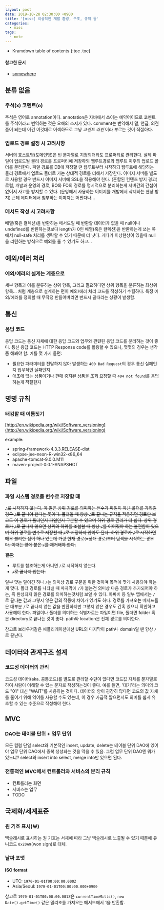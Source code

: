 ```yaml
---
layout: post
date: 2019-10-28 02:30:00 +0900
title: '[misc] 이상적인 개발 환경, 구조, 규칙 등'
categories:
  - misc
tags:
  - note
---
```


* Kramdown table of contents
{:toc .toc}

#### 참고한 문서

- [somewhere](somewhere)

## 분류 없음

### 주석(x) 코멘트(o)

주석은 영어로 annotation이다. annotation은 자바에서 쓰이는 예약어이므로 코멘트를 주석이라고 번역하는 것은 오해의 소지가 있다. comment는 번역해서 말, 언급, 의견 쯤이 되는데 이건 이것대로 어색하므로 그냥 _코멘트 라인_ 이라 부르는 것이 적절하다.

### 업로드 경로 설정 시 고려사항

서버의 호스트명(도메인명)은 빈 문자열로 지정되더라도 프로퍼티로 관리한다. 실제 파일이 업로드될 물리 경로를 프로퍼티에 저장하되 웹루트경로와 웹루트 이후의 업로드 폴더를 분리한다. 파일 경로를 DB에 저장할 땐 웹루트부터 시작하되 웹루트에 해당하는 물리 경로에서 업로드 폴더로 가는 상대적 경로를 더해서 저장한다. 이미지 서버를 별도로 사용할 경우 반드시 이미지 서버에 SSL을 적용해야 한다. (혼합된 컨텐츠 방지 경고)
로컬, 개발과 운영의 경로, BO와 FO의 경로를 명시적으로 분리하는게 서버간의 간섭이 없어서 사고를 방지할 수 있다. (운영에서 사용하는 이미지를 개발에서 삭제하는 현상 방지)
근데 에디터에서 첨부하는 이미지는 어쩐다나...

### 메서드 작성 시 고려사항

배열(혹은 컬렉션)을 반환하는 메서드일 때 반환할 데이터가 없을 때 null이나 undefined를 반환하는것보다 length가 0인 배열(혹은 컬렉션)을 반환하는게 쓰는 쪽에서 null-safe 처리를 생략할 수 있기 때문에 더 낫다. 게다가 이상현상이 있을때 null을 리턴하는 방식으로 예외를 줄 수 있기도 하고...

## 예외/에러 처리

### 예외/에러의 설계는 계층으로

세부 항목과 이를 분류하는 상위 항목, 그리고 필요하다면 상위 항목을 분류하는 최상위 항목... 처럼 계층으로 설계하는 편이 예외/에러 처리 코드를 작성하기 수월하다. 특정 예외/에러를 정의할 때 무작정 만들어버리면 반드시 골때리는 상황이 발생함.

## 통신

### 응답 코드

응답 코드는 통신 자체에 대한 응답 코드와 업무와 관련된 응답 코드를 분리하는 것이 좋다. 통신 응답 코드는 HTTP Response code를 활용할 수 있으나, 몇몇의 경우는 생각 좀 해봐야 함. 예를 몇 가지 들면:
- 필요한 파라미터를 전달하지 않아 발생하는 `400 Bad Request`의 경우 통신 실패인지 업무적인 실패인지
- 애초에 없는 상품이거나 판매 중지된 상품을 조회 요청할 때 `404 not found`를 응답하는게 적절한지

## 명명 규칙

### 태깅할 때 이름짓기

[http://en.wikipedia.org/wiki/Software_versioning](http://en.wikipedia.org/wiki/Software_versioning)

example:
- spring-framework-4.3.3.RELEASE-dist
- eclipse-jee-neon-R-win32-x86_64
- apache-tomcat-9.0.0.M11
- maven-project-0.0.1-SNAPSHOT

## 파일

### 파일 시스템 경로를 변수로 저장할 때

~~`/`로 시작하지 않는다. 이 말은 상위 경로를 의미하는 변수가 파일이 아닌 폴더를 가리킬 경우 `/`로 끝나야 한다는 뜻이다. 폴더일 때 항상 `/`로 끝나는 규칙을 적용하면 경로만 보고도 이 경로가 폴더인지 파일인지 구분할 수 있으며 하위 경로 관리가 더 쉽다. 상위 경로가 `/`로 끝나지 않으면 상위와 하위를 조합할 때 항상 `/`를 이어줘야 하는 불편함이 있으며 하위 경로를 변수로 저장할 때 `/`로 저장하지 않아도 된다. 하위 경로가 `/`로 시작하면 매우 불리한 점이 하나 있는데 가령 현재 경로(=상대 경로)부터 탐색을 시작하는 경우다. 이때는 앞에 붙은 `/`를 제거해야 한다.~~

**결론**:

- 루트를 참조하는게 아니면 `/`로 시작하지 않는다.
- ~~`/`로 끝나지 않는다.~~

일부 맞는 말이긴 하나 `/`는 의미상 경로 구분을 위한 것이며 목적에 맞게 사용되야 하는게 맞다. 폴더 경로를 나타낼 때 마지막에 `/`가 붙는건 의미상 다음 경로가 추가되어야 하는, 즉 완성되지 않은 경로를 의미하는것처럼 보일 수 있다. 아파치 등 일부 앱에서는 `/`로 끝나는 값과 그렇지 않은 값의 작동에 차이가 있기도 하다.
경로를 가져오는 메서드들은 대부분 `/`로 끝나지 않는 값을 반환하지만 그렇지 않은 경우도 간혹 있으니 확인하고 사용해야 한다.
파일이나 폴더를 의미하는 식별자로는 파일이면 file, 폴더면 folder 혹은 directory로 끝나는 것이 좋다. path와 location은 전체 경로를 의미한다.

참고로 브라우저같은 애플리케이션에선 URL의 마지막이 path나 domain일 땐 항상 `/`로 끝난다.

## 데이터와 관계구조 설계

### 코드성 데이터의 관리

코드성 데이터(aka. 공통코드)를 별도로 관리할 수단이 없다면 코드값 자체를 문자열로 하여 사람이 이해할 수 있는 문자로 작성하는것이 좋다. 예를 들면, '대기'라는 의미의 코드 "01" 대신 "WAIT"를 사용하는 것이다. 데이터의 양이 굉장히 많다면 코드의 값 자체를 줄이기 위해 약어를 사용할 수도 있는데, 이 경우 가급적 짧으면서도 의미를 쉽게 유추할 수 있는 수준으로 작성해야 한다.

## MVC

### DAO는 테이블 단위 + 업무 단위

모든 컬럼 단일 select와 기본적인 insert, update, delete는 테이블 단위 DAO에 있어야 업무 단위 DAO에서 중복 생성되는 것을 막을 수 있음. 그럼 업무 단위 DAO엔 뭐가 있느냐? select와 insert into select, merge into만 있으면 된다.

### 전통적인 MVC에서 컨트롤러와 서비스의 분리 규칙

- 컨트롤러는 화면
- 서비스는 업무
- TODO

## 국제화/세계표준

### 원 기호 표시(￦)

백슬래시로 표시하는 원 기호는 서체에 따라 그냥 백슬래시로 노출될 수 있기 때문에 유니코드 `0x20A9`(won sign)로 대체.

### 날짜 포맷

#### ISO format

- UTC: `1970-01-01T00:00:00.000Z`
- Asia/Seoul: `1970-01-01T00:00:00.000+0900`

참고로 `1970-01-01T00:00:00.001Z`은 `currentTimeMills()`, `new Date().getTime()` 같은 밀리초를 가져오는 메서드에서 1을 반환함.
